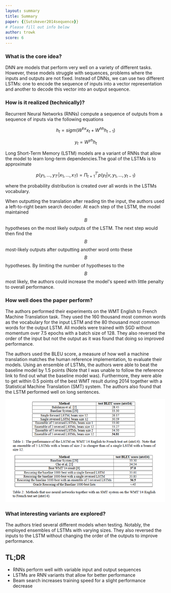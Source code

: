 ```yaml
---
layout: summary
title: Summary
paper: {{Sutskever2014sequence}}
# Please fill out info below
author: trowk
score: 6
---
```


### What is the core idea?

DNN are models that perform very well on a variety of different tasks. However,
these models struggle with sequences, problems where the inputs and outputs are
not fixed. Instead of DNNs, we can use two different LSTMs: one to encode the
sequence of inputs into a vector representation and another to decode this
vector into an output sequence.

###  How is it realized (technically)?

Recurrent Neural Networks (RNNs) compute a sequence of outputs from a sequence
of inputs via the following equations

$$
h_t =   sigm(W^{hx}x_t + W^{hh}h_{t-1})
$$


$$
y_t = W^{yh}h_t
$$

Long Short-Term Memory (LSTM) models are a variant of RNNs that allow the model
to learn long-term dependencies.The goal of the LSTMs is to approximate

$$
p(y_1,...,y_{T'}|x_1,...,x_{T}) = \Pi_{t=1}^{T'}p(y_t|v,y_1,...,y_{t-1})
$$

where the probability distribution is created over all words in the LSTMs
vocabulary. 

When outputting the translation after reading tin the input, the authors used a
left-to-right beam search decoder. At each step of the LSTM, the model
maintained $$B$$ hypotheses on the most likely outputs of the LSTM. The next
step would then find the $$B$$ most-likely outputs after outputting another word
onto these $$B$$ hypotheses. By limiting the number of hypotheses to the $$B$$
most likely, the authors could increase the model's speed with little penalty to
overall performance.

###  How well does the paper perform?

The authors performed their experiments on the WMT English to French Machine
Translation task. They used the 160 thousand most common words as the vocabulary
for the input LSTM and the 80 thousand most common words for the output LSTM.
All models were trained with SGD without momentum over 7.5 epochs with a batch
size of 128. They also reversed the order of the input but not the output as it
was found that doing so improved performance.

The authors used the BLEU score, a measure of how well a machine translation
matches the human reference implementation, to evaluate their models. Using an
ensemble of LSTMs, the authors were able to beat the baseline model by 1.5
points (Note that I was unable to follow the reference link to find out what the
baseline model was). Furthermore, they were able to get within 0.5 points of the
best WMT result during 2014 together with a Statistical Machine Translation
(SMT) system. The authors also found that the LSTM performed well on long
sentences.

<img width="500px" src="Sutskever2014sequence_a.PNG"/>

### What interesting variants are explored?

The authors tried several different models when testing. Notably, the employed
ensembles of LSTMs with varying sizes. They also reversed the inputs to the LSTM
without changing the order of the outputs to improve performance.

## TL;DR
* RNNs perform well with variable input and output sequences
* LSTMs are RNN variants that allow for better performance
* Beam search increases training speed for a slight performance decrease
